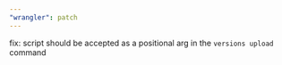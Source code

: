 ```yaml
---
"wrangler": patch
---
```


fix: script should be accepted as a positional arg in the `versions upload` command
